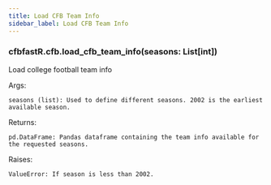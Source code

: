 ```yaml
---
title: Load CFB Team Info
sidebar_label: Load CFB Team Info
---
```


### cfbfastR.cfb.load_cfb_team_info(seasons: List[int])
Load college football team info

Args:

    seasons (list): Used to define different seasons. 2002 is the earliest available season.

Returns:

    pd.DataFrame: Pandas dataframe containing the team info available for the requested seasons.

Raises:

    ValueError: If season is less than 2002.
